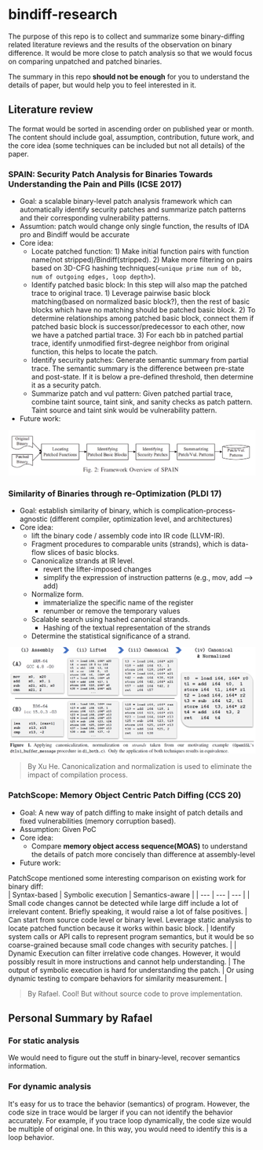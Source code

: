 # bindiff-research
The purpose of this repo is to collect and summarize some binary-diffing related literature reviews and the results of the observation on binary difference. It would be more close to patch analysis so that we would focus on comparing unpatched and patched binaries.  

The summary in this repo **should not be enough** for you to understand the details of paper, but would help you to feel interested in it.

## Literature review
The format would be sorted in ascending order on published year or month. The content should include goal, assumption, contribution, future work, and the core idea (some techniques can be included but not all details) of the paper.

### SPAIN: Security Patch Analysis for Binaries Towards Understanding the Pain and Pills (ICSE 2017)
* Goal: a scalable binary-level patch analysis framework which can automatically identify security patches and summarize patch patterns and their corresponding vulnerability patterns.  
* Assumtion: patch would change only single function, the results of IDA pro and Bindiff would be accurate   
* Core idea:
  * Locate patched function: 1) Make initial function pairs with function name(not stripped)/Bindiff(stripped). 2) Make more filtering on pairs based on 3D-CFG hashing techniques(`<unique prime num of bb, num of outgoing edges, loop depth>`).  
  * Identify patched basic block: In this step will also map the patched trace to original trace. 1) Leverage pairwise basic block matching(based on normalized basic block?), then the rest of basic blocks which have no matching should be patched basic block. 2) To determine relationships among patched basic block, connect them if patched basic block is successor/predecessor to each other, now we have a patched partial trace. 3) For each bb in patched partial trace, identify unmodified first-degree neighbor from original function, this helps to locate the patch.  
  * Identify security patches: Generate semantic summary from partial trace. The semantic summary is the difference between pre-state and post-state. If it is below a pre-defined threshold, then determine it as a security patch.  
  * Summarize patch and vul pattern: Given patched partial trace, combine taint source, taint sink, and sanity checks as patch pattern. Taint source and taint sink would be vulnerability pattern.    
* Future work:  

![](./screenshot/spain.png)


### Similarity of Binaries through re-Optimization (PLDI 17)
* Goal: establish similarity of binary, which is complication-process-agnostic (different compiler, optimization level, and architectures)
* Core idea:
  * lift the binary code / assembly code into IR code (LLVM-IR).
  * Fragment procedures to comparable units (strands), which is data-flow slices of basic blocks.
  * Canonicalize strands at IR level. 
    * revert the lifter-imposed changes
    * simplify the expression of instruction patterns (e.g., mov, add --> add)
  * Normalize form. 
    * immaterialize the specific name of the register
    * renumber or remove the temporary values
  * Scalable search using hashed canonical strands. 
    * Hashing of the textual representation of the strands
  * Determine the statistical significance of a strand.

![](./screenshot/similarity%20re-Optimization.png)

> By Xu He. Canonicalization and normalization is used to eliminate the impact of compilation process.

### PatchScope: Memory Object Centric Patch Diffing (CCS 20)
* Goal: A new way of patch diffing to make insight of patch details and fixed vulnerabilities (memory corruption based).  
* Assumption: Given PoC  
* Core idea:
  * Compare **memory object access sequence(MOAS)** to understand the details of patch more concisely than difference at assembly-level  
* Future work:  

PatchScope mentioned some interesting comparison on existing work for binary diff:  
| Syntax-based | Symbolic execution | Semantics-aware |
| ---         |     ---     |          --- |
| Small code changes cannot be detected while large diff include a lot of irrelevant content. Briefly speaking, it would raise a lot of false positives.   | Can start from source code level or binary level. Leverage static analysis to locate patched function because it works within basic block.     | Identify system calls or API calls to represent program semantics, but it would be so coarse-grained because small code changes with security patches.    |
| Dynamic Execution can filter irrelative code changes. However, it would possibly result in more instructions and cannot help understanding.     | The output of symbolic execution is hard for understanding the patch.       | Or using dynamic testing to compare behaviors for similarity measurement.      |

> By Rafael. Cool! But without source code to prove implementation.

## Personal Summary by Rafael
### For static analysis
We would need to figure out the stuff in binary-level, recover semantics information. 

### For dynamic analysis
It's easy for us to trace the behavior (semantics) of program. However, the code size in trace would be larger if you can not identify the behavior accurately. For example, if you trace loop dynamically, the code size would be multiple of original one. In this way, you would need to identify this is a loop behavior.

